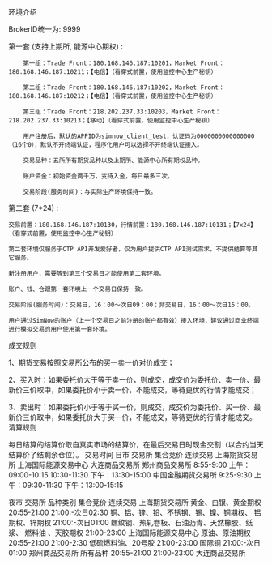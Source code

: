 环境介绍

BrokerID统一为: 9999

第一套 (支持上期所, 能源中心期权) :

        第一组：Trade Front：180.168.146.187:10201，Market Front：180.168.146.187:10211；【电信】（看穿式前置，使用监控中心生产秘钥）

        第二组：Trade Front：180.168.146.187:10202，Market Front：180.168.146.187:10212；【电信】（看穿式前置，使用监控中心生产秘钥）

        第三组：Trade Front：218.202.237.33:10203，Market Front：218.202.237.33:10213；【移动】（看穿式前置，使用监控中心生产秘钥）

        用户注册后，默认的APPID为simnow_client_test，认证码为0000000000000000（16个0），默认不开终端认证，程序化用户可以选择不开终端认证接入。

        交易品种：五所所有期货品种以及上期所、能源中心所有期权品种。

        账户资金：初始资金两千万，支持入金，每日最多三次。

        交易阶段(服务时间)：与实际生产环境保持一致。

第二套 (7*24) :

    交易前置：180.168.146.187:10130，行情前置：180.168.146.187:10131；【7x24】（看穿式前置，使用监控中心生产秘钥）

    第二套环境仅服务于CTP API开发爱好者，仅为用户提供CTP API测试需求，不提供结算等其它服务。

    新注册用户，需要等到第三个交易日才能使用第二套环境。

    账户、钱、仓跟第一套环境上一个交易日保持一致。

    交易阶段(服务时间)：交易日，16：00～次日09：00；非交易日，16：00～次日15：00。

    用户通过SimNow的账户（上一个交易日之前注册的账户都有效）接入环境，建议通过商业终端进行模拟交易的用户使用第一套环境。
成交规则

1、期货交易按照交易所公布的买一卖一价对价成交；

2、买入时：如果委托价大于等于卖一价，则成交，成交价为委托价、卖一价、最新价三价取中，如果委托价小于卖一价，不能成交，等待更优的行情才能成交；

3、卖出时：如果委托价小于等于买一价，则成交，成交价为委托价、买一价、最新价三价取中，如果委托价大于买一价，不能成交，等待更优的行情才能成交。
清算规则

每日结算的结算价取自真实市场的结算价，在最后交易日时现金交割（以合约当天结算价了结剩余仓位）。
交易时间
日市
交易所 	集合竞价 	连续交易
上海期货交易所
上海国际能源交易中心
大连商品交易所
郑州商品交易所 	8:55-9:00 	上午：09:00-10:15 10:30-11:30
下午：13:30-15:00
中国金融期货交易所 	9:25-9:30 	上午：09:30-11:30
下午：13:00-15:15

夜市
交易所 	品种类别 	集合竞价 	连续交易
上海期货交易所 	黄金、白银、黄金期权 	20:55-21:00 	21:00:-次日02:30
铜、铝、锌、铅、不锈钢、锡、镍、铜期权、
铝期权、锌期权 	21:00:-次日01:00
螺纹钢、热轧卷板、石油沥青、天然橡胶、纸浆、
燃料油 、天胶期权 	21:00-23:00
上海国际能源交易中心 	原油、原油期权 	20:55-21:00 	21:00-2:30
低硫燃料油、20号胶 	21:00-23:00
国际铜 	21:00:-次日01:00
郑州商品交易所 	所有品种 	20:55-21:00 	21:00-23:00
大连商品交易所
